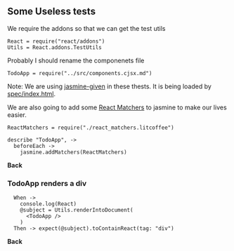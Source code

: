## Some Useless tests

We require the addons so that we can get the test utils

    React = require("react/addons")
    Utils = React.addons.TestUtils

Probably I should rename the componenets file

    TodoApp = require("../src/components.cjsx.md")

Note: We are using [jasmine-given](https://github.com/searls/jasmine-given)
in these thests.  It is being loaded by [spec/index.html](spec/index.html).

We are also going to add some [React Matchers](spec/react_matchers.litcoffee)
to jasmine to make our lives easier.

    ReactMatchers = require("./react_matchers.litcoffee")

    describe "TodoApp", ->
      beforeEach ->
        jasmine.addMatchers(ReactMatchers)

**Back**

### TodoApp renders a div

      When ->
        console.log(React)
        @subject = Utils.renderIntoDocument(
          <TodoApp />
        )
      Then -> expect(@subject).toContainReact(tag: "div")

**Back**
